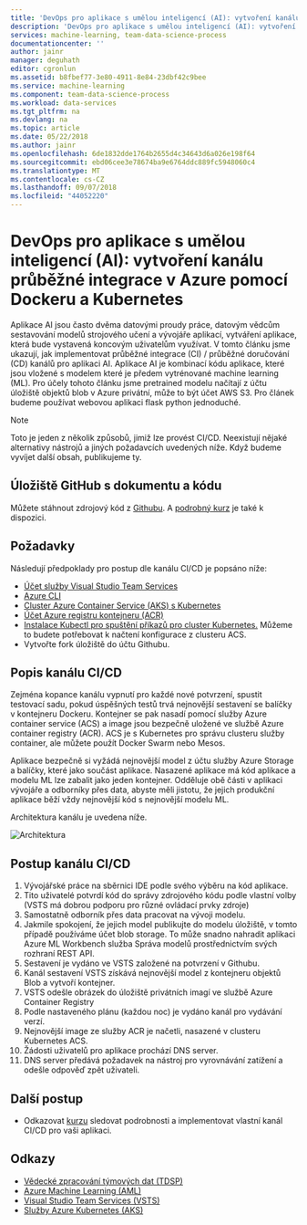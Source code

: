 ```yaml
---
title: 'DevOps pro aplikace s umělou inteligencí (AI): vytvoření kanálu průběžné integrace v Azure pomocí Docker, Kubernetes a Python Flask aplikace'
description: 'DevOps pro aplikace s umělou inteligencí (AI): vytvoření kanálu průběžné integrace v Azure pomocí Dockeru a Kubernetes'
services: machine-learning, team-data-science-process
documentationcenter: ''
author: jainr
manager: deguhath
editor: cgronlun
ms.assetid: b8fbef77-3e80-4911-8e84-23dbf42c9bee
ms.service: machine-learning
ms.component: team-data-science-process
ms.workload: data-services
ms.tgt_pltfrm: na
ms.devlang: na
ms.topic: article
ms.date: 05/22/2018
ms.author: jainr
ms.openlocfilehash: 6de1832dde1764b2655d4c34643d6a026e198f64
ms.sourcegitcommit: ebd06cee3e78674ba9e6764ddc889fc5948060c4
ms.translationtype: MT
ms.contentlocale: cs-CZ
ms.lasthandoff: 09/07/2018
ms.locfileid: "44052220"
---
```

# <a name="devops-for-artificial-intelligence-ai-applications-creating-continuous-integration-pipeline-on-azure-using-docker-and-kubernetes"></a>DevOps pro aplikace s umělou inteligencí (AI): vytvoření kanálu průběžné integrace v Azure pomocí Dockeru a Kubernetes
Aplikace AI jsou často dvěma datovými proudy práce, datovým vědcům sestavování modelů strojového učení a vývojáře aplikací, vytváření aplikace, která bude vystavená koncovým uživatelům využívat. V tomto článku jsme ukazují, jak implementovat průběžné integrace (CI) / průběžné doručování (CD) kanálů pro aplikaci AI. Aplikace AI je kombinací kódu aplikace, které jsou vložené s modelem které je předem vytrénované machine learning (ML). Pro účely tohoto článku jsme pretrained modelu načítají z účtu úložiště objektů blob v Azure privátní, může to být účet AWS S3. Pro článek budeme používat webovou aplikaci flask python jednoduché.

> [!NOTE]
> Toto je jeden z několik způsobů, jimiž lze provést CI/CD. Neexistují nějaké alternativy nástrojů a jiných požadavcích uvedených níže. Když budeme vyvíjet další obsah, publikujeme ty.
>
>

## <a name="github-repository-with-document-and-code"></a>Úložiště GitHub s dokumentu a kódu
Můžete stáhnout zdrojový kód z [Githubu](https://github.com/Azure/DevOps-For-AI-Apps). A [podrobný kurz](https://github.com/Azure/DevOps-For-AI-Apps/blob/master/Tutorial.md) je také k dispozici.

## <a name="pre-requisites"></a>Požadavky
Následují předpoklady pro postup dle kanálu CI/CD je popsáno níže:
* [Účet služby Visual Studio Team Services](https://docs.microsoft.com/vsts/accounts/create-account-msa-or-work-student)
* [Azure CLI](https://docs.microsoft.com/cli/azure/install-azure-cli?view=azure-cli-latest)
* [Cluster Azure Container Service (AKS) s Kubernetes](https://docs.microsoft.com/azure/container-service/kubernetes/container-service-tutorial-kubernetes-deploy-cluster)
* [Účet Azure registru kontejneru (ACR)](https://docs.microsoft.com/azure/container-registry/container-registry-get-started-portal)
* [Instalace Kubectl pro spuštění příkazů pro cluster Kubernetes.](https://kubernetes.io/docs/tasks/tools/install-kubectl/) Můžeme to budete potřebovat k načtení konfigurace z clusteru ACS. 
* Vytvořte fork úložiště do účtu Githubu.

## <a name="description-of-the-cicd-pipeline"></a>Popis kanálu CI/CD
Zejména kopance kanálu vypnutí pro každé nové potvrzení, spustit testovací sadu, pokud úspěšných testů trvá nejnovější sestavení se balíčky v kontejneru Dockeru. Kontejner se pak nasadí pomocí služby Azure container service (ACS) a image jsou bezpečně uložené ve službě Azure container registry (ACR). ACS je s Kubernetes pro správu clusteru služby container, ale můžete použít Docker Swarm nebo Mesos.

Aplikace bezpečně si vyžádá nejnovější model z účtu služby Azure Storage a balíčky, které jako součást aplikace. Nasazené aplikace má kód aplikace a modelu ML lze zabalit jako jeden kontejner. Odděluje obě části v aplikaci vývojáře a odborníky přes data, abyste měli jistotu, že jejich produkční aplikace běží vždy nejnovější kód s nejnovější modelu ML.

Architektura kanálu je uvedena níže. 

![Architektura](./media/ci-cd-flask/Architecture.PNG?raw=true)

## <a name="steps-of-the-cicd-pipeline"></a>Postup kanálu CI/CD
1. Vývojářské práce na sběrnici IDE podle svého výběru na kód aplikace.
2. Tito uživatelé potvrdí kód do správy zdrojového kódu podle vlastní volby (VSTS má dobrou podporu pro různé ovládací prvky zdroje)
3. Samostatně odborník přes data pracovat na vývoji modelu.
4. Jakmile spokojení, že jejich model publikujte do modelu úložiště, v tomto případě používáme účet blob storage. To může snadno nahradit aplikaci Azure ML Workbench služba Správa modelů prostřednictvím svých rozhraní REST API.
5. Sestavení je vydáno ve VSTS založené na potvrzení v Githubu.
6. Kanál sestavení VSTS získává nejnovější model z kontejneru objektů Blob a vytvoří kontejner.
7. VSTS odešle obrázek do úložiště privátních imagí ve službě Azure Container Registry
8. Podle nastaveného plánu (každou noc) je vydáno kanál pro vydávání verzí.
9. Nejnovější image ze služby ACR je načetli, nasazené v clusteru Kubernetes ACS.
10. Žádosti uživatelů pro aplikace prochází DNS server.
11. DNS server předává požadavek na nástroj pro vyrovnávání zatížení a odešle odpověď zpět uživateli.

## <a name="next-steps"></a>Další postup
* Odkazovat [kurzu](https://github.com/Azure/DevOps-For-AI-Apps/blob/master/Tutorial.md) sledovat podrobnosti a implementovat vlastní kanál CI/CD pro vaši aplikaci.

## <a name="references"></a>Odkazy
* [Vědecké zpracování týmových dat (TDSP)](https://aka.ms/tdsp)
* [Azure Machine Learning (AML)](https://docs.microsoft.com/azure/machine-learning/service/)
* [Visual Studio Team Services (VSTS)](https://www.visualstudio.com/vso/)
* [Služby Azure Kubernetes (AKS)](https://docs.microsoft.com/azure/aks/intro-kubernetes)
